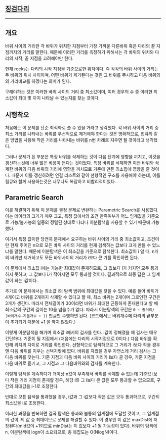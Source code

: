 ## [징검다리](https://school.programmers.co.kr/learn/courses/30/lessons/43236)

---

## 개요

바위 사이의 거리란 각 바위가 위치한 지점부터 가장 가까운 다른바위 혹은 다리의 끝 지점까지의 거리를 말한다. 때문에 이러한 거리를 측정하기 위해서는 각 바위의 위치와 다리의 시작, 끝 지점을 고려해야만 한다.

현재 rocks는 다리의 시작 지점을 기준으로한 위치이다. 즉 각각의 바위 사이의 거리는 두 바위의 위치 차이이며, 어떤 바위가 제거된다는 것은 그 바위를 무시하고 다음 바위와의 거리비교를 하겠다는 의미가 된다.

구해야하는 것은 이러한 바위 사이의 거리 중 최소값이며, 여러 경우의 수 중 이러한 최소값이 최대 몇 까지 나타날 수 있는지를 찾는 것이다.

## 시행착오

처음에는 이 문제를 단순 최적화로 풀 수 있을 거라고 생각했다. 각 바위 사이의 거리 중 최소 거리를 나타내는 바위를 우선적으로 제거해야 한다는 것은 명확하므로, 힙큐와 같은 방법을 사용해 작은 거리를 나타내는 바위를 n번 차례로 지우면 될 것이라고 생각했다.

그러나 문제가 된 부분은 특정 바위를 삭제하는 것이 다음 단계에 영향을 끼치고, 이것을 갱신하는것에 너무 많은 비용이 든다는 것이었다. 특정 바위를 삭제하면 이전 바위와 삭제한 바위의 다음 바위의 거리에 영향을 끼치므로 기존에 만든 최소힙에 영향을 줄 것이다. 때문에 이를 갱신하려면 연결 리스트와 같이 선형적인 구조를 사용해야 하는데, 이를 힙큐와 함께 사용하는것은 너무나도 복잡하고 비합리적이었다.

## Parametric Search

이를 해결하기 위해 이 문제를 결정 문제로 변환하는 Parametric Search를 사용했다. 이는 데이터의 크기가 매우 크고, 특정 값에서의 조건 만족여부가 어느 임계값을 기준으로 가능/불가능의 일종의 정렬된 상태로 나타나 이분탐색을 사용할 수 있기 때문에 가능했다.

여기서 특정 값이란 당연히 문제에서 요구하는 바위 사이의 거리 중 최소값이고, 조건이란 현재 주어진 n으로 모든 바위 사이의 거리를 현재 검색하는 값보다 크게 만들 수 있느냐를 말한다. 때문에 이분탐색은 이 최소값을 기준으로 탐색한다. 최소값이 i 일 때, n개의 바위만 제거하고도 모든 바위사이의 거리가 i보다 큰 가를 확인하면 된다.

이 문제에서 최소값 i에는 가능한 최대값이 존재하므로, 그 값보다 i가 커지면 모두 통과하지 못하고, 그 값보다 i가 작아지면 모두 통과할 것이다. 결과적으로 최종 답은 그 임계값이 되는 i값이다.

추가로 이 문제에서는 최소값 i의 탐색 범위에 최대값을 찾을 수 있다. 예를 들어 바위가 4개이고 바위를 2개까지 삭제할 수 있다고 할 때, 최소 바위는 2개이며 그로인한 구간은 3개가 생긴다. 따라서 전체길이가 30이라면 바위가 최대한 균등하게 존재한다고 할 때 최소값의 구간의 길이는 10을 넘을수가 없다. 따라서 이분탐색의 구간은 `0 ~ 총거리/ (바위개수-지울개수 + 1)` 만큼만 수행하면 된다. (코드에서는 바위개수에 다리의 끝부분이 추가되기 때문에 +1 을 하지 않았다.)

이렇게 이분탐색을 해가며 최소값 i에서의 검사를 한다. i값이 정해졌을 때 검사는 매우 간단하다. 기준이 될 지점에서 (처음에는 다리의 시작지점으로 0이다.) 다음 바위를 확인해 위치의 차이로 거리를 확인한다. 선형적으로 탐색하므로 그 거리가 i보다 작을 경우엔 다음 바위를 지우는 선택지밖에 없다. 바위를 지웠을 경우 자연스레 거리 검사는 그 다음 바위를 찾는다. 기준 지점과 다음 바위 사이의 거리가 i보다 클 경우, 기준 지점을 다음 바위로 옮기고, 그 지점과 그 다음바위와의 검사를 계속한다.

이렇게 탐색을 계속하다가 더이상 n값이 부족해서 바위를 삭제할 수 없는데 기준값 i보다 작은 거리 지점이 존재할 경우, 해당 i와 그 i보다 큰 값은 모두 통과할 수 없으므로, 구간의 최대값을 i-1로 조정한다.

반대로 모튼 탐색을 통과했을 경우, i값과 그 i값보다 작은 값은 모두 통과하므로, 구간의 최소값을 i로 조정한다.

이러한 과정을 반복하면 결국 탐색은 통과와 불통의 임계점에 도달할 것이고, 그 임계점의 값이 i의 값 중 최대이므로 문제를 해결할 수 있다. 이 경우엔 이 값은 maxDist에 저장된다(mid값이 +1되므로 minDist는 이 값보다 +1 될 가능성이 있다). 바위의 탐색에 n, 이분탐색에 logn이 소요되므로, 총 복잡도는 O(NlogN)이다.
